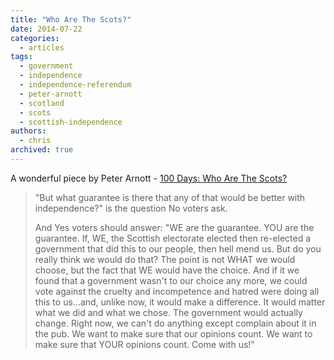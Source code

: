 ```yaml
---
title: "Who Are The Scots?"
date: 2014-07-22
categories:
  - articles
tags:
  - government
  - independence
  - independence-referendum
  - peter-arnott
  - scotland
  - scots
  - scottish-independence
authors:
  - chris
archived: true
---
```


A wonderful piece by Peter Arnott - [100 Days: Who Are The Scots?](http://peterarnott.blogspot.co.uk/2014/07/who-are-scots.html)

> "But what guarantee is there that any of that would be better with independence?" is the question No voters ask.
>
> And Yes voters should answer: "WE are the guarantee. YOU are the guarantee. If, WE, the Scottish electorate elected then re-elected a government that did this to our people, then hell mend us. But do you really think we would do that? The point is not WHAT we would choose, but the fact that WE would have the choice. And if it we found that a government wasn't to our choice any more, we could vote against the cruelty and incompetence and hatred were doing all this to us...and, unlike now, it would make a difference. It would matter what we did and what we chose. The government would actually change. Right now, we can't do anything except complain about it in the pub. We want to make sure that our opinions count. We want to make sure that YOUR opinions count. Come with us!"
